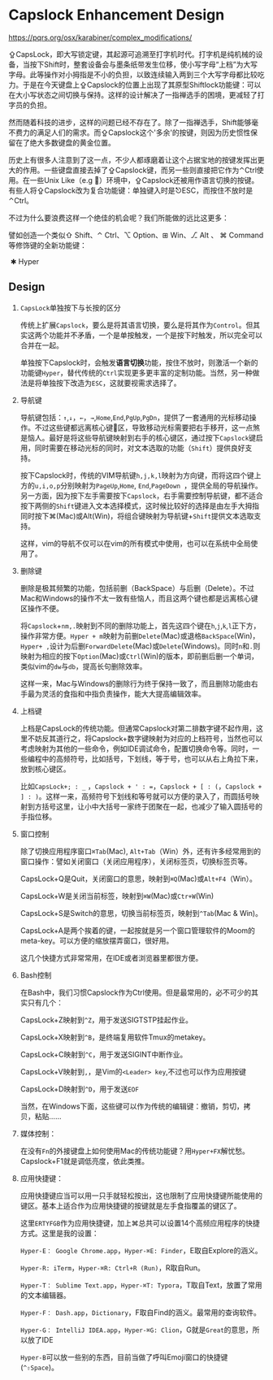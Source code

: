 # Capslock Enhancement Design

https://pqrs.org/osx/karabiner/complex_modifications/

⇪CapsLock，即大写锁定键，其起源可追溯至打字机时代。打字机是纯机械的设备，当按下Shift时，整套设备会与墨条纸带发生位移，使小写字母“上档”为大写字母。此等操作对小拇指是不小的负担，以致连续输入两到三个大写字母都比较吃力。于是在今天键盘上⇪Capslock的位置上出现了其原型Shiftlock功能键：可以在大小写状态之间切换与保持。这样的设计解决了一指禅选手的困境，更减轻了打字员的负担。

然而随着科技的进步，这样的问题已经不存在了。除了一指禅选手，Shift能够毫不费力的满足人们的需求。而⇪Capslock这个'多余'的按键，则因为历史惯性保留在了绝大多数键盘的黄金位置。

历史上有很多人注意到了这一点，不少人都琢磨着让这个占据宝地的按键发挥出更大的作用。一些键盘直接去掉了⇪Capslock键，而另一些则直接把它作为⌃Ctrl使用。在一些Unix Like（e.g ）环境中，⇪Capslock还被用作语言切换的按键。有些人将⇪Capslock改为复合功能键：单独键入时是⎋ESC，而按住不放时是⌃Ctrl。

不过为什么要浪费这样一个绝佳的机会呢？我们所能做的远比这更多：

譬如创造一个类似⇧ Shift、⌃ Ctrl、⌥ Option、⊞ Win、⎇ Alt 、 ⌘ Command等修饰键的全新功能键：

​										✱ Hyper

## Design

1. `CapsLock`单独按下与长按的区分

   传统上扩展`Capslock`，要么是将其语言切换，要么是将其作为`Control`。但其实这两个功能并不矛盾，一个是单按触发，一个是按下时触发，所以完全可以合并在一起。

   单独按下Capslock时，会触发**语言切换**功能，按住不放时，则激活一个新的功能键`Hyper`，替代传统的`Ctrl`实现更多更丰富的定制功能。当然，另一种做法是将单独按下改造为`ESC`，这就要视需求选择了。

2. 导航键

   导航键包括：`↑`,`↓`，`←`，`→`,`Home`,`End`,`PgUp`,`PgDn`，提供了一套通用的光标移动操作。不过这些键都远离核心键区，导致移动光标需要把右手移开，这一点煞是恼人。最好是将这些导航键映射到右手的核心键区，通过按下`Capslock`键启用，同时需要在移动光标的同时，对文本选取的功能（`Shift`）提供良好支持。

   按下Capslock时，传统的VIM导航键`h,j,k,l`映射为方向键，而将这四个键上方的`u,i,o,p`分别映射为`PageUp`,`Home`, `End`,`PageDown `，提供全局的导航操作。另一方面，因为按下左手需要按下`Capslock`，右手需要控制导航键，都不适合按下两侧的`Shift`键进入文本选择模式，这时候比较好的选择是由左手大拇指同时按下⌘(Mac)或Alt(Win)，将组合键映射为导航键+`Shift`提供文本选取支持。

   这样，vim的导航不仅可以在vim的所有模式中使用，也可以在系统中全局使用了。

3. 删除键

   删除是极其频繁的功能，包括前删（BackSpace）与后删（Delete）。不过Mac和Windows的操作不太一致有些恼人，而且这两个键也都是远离核心键区操作不便。

   将`Capslock`+`nm,.`映射到不同的删除功能上，首先这四个键在`h`,`j`,`k`,`l`正下方，操作非常方便。`Hyper + m`映射为前删`Delete`(Mac)或退格`BackSpace`(Win)，`Hyper+ ,`设计为后删`ForwardDelete`(Mac)或`Delete`(Windows)。同时`n`和`.`则映射为相应的按下`Option`(Mac)或`Ctrl`(Win)的版本，即前删后删一个单词，类似vim的`dw`与`db`，提高长句删除效率。

   这样一来，Mac与Windows的删除行为终于保持一致了，而且删除功能由右手最为灵活的食指和中指负责操作，能大大提高编辑效率。

4. 上档键

   上档是CapsLock的传统功能。但通常Capslock对第二排数字键不起作用，这里不妨反其道行之，将Capslock+数字键映射为对应的上档符号，当然也可以考虑映射为其他的一些命令，例如IDE调试命令，配置切换命令等。同时，一些编程中的高频符号，比如括号，下划线，等于号，也可以从右上角拉下来，放到核心键区。

   比如`CapsLock+; : _` ，`Capslock + ' : =`，`Capslock + [ : (`，`Capslock + ] : )`。这样一来，高频符号下划线和等号就可以方便的录入了，而圆括号映射到方括号这里，让小中大括号一家终于团聚在一起，也减少了输入圆括号的手指位移。

5. 窗口控制

   除了切换应用程序窗口`⌘Tab`(Mac), `Alt+Tab`（Win）外，还有许多经常用到的窗口操作：譬如关闭窗口（关闭应用程序），关闭标签页，切换标签页等。

   CapsLock+Q是Quit，关闭窗口的意思，映射到`⌘Q`(Mac)或`Alt+F4`（Win）。

   CapsLock+W是关闭当前标签，映射到`⌘W`(Mac)或`Ctr+W`(Win)

   CapsLock+S是Switch的意思，切换当前标签页，映射到`^Tab`(Mac & Win)。

   CapsLock+A是两个挨着的键，一起按就是另一个窗口管理软件的Moom的meta-key。可以方便的缩放摆弄窗口，很好用。

   这几个快捷方式非常常用，在IDE或者浏览器里都很方便。

6. Bash控制

   在Bash中，我们习惯Capslock作为Ctrl使用。但是最常用的，必不可少的其实只有几个：

   CapsLock+Z映射到`^Z`，用于发送SIGTSTP挂起作业。

   CapsLock+X映射到`^B`，是终端复用软件Tmux的metakey。

   CapsLock+C映射到`^C`，用于发送SIGINT中断作业。

   CapsLock+V映射到`,`，是Vim的`<Leader> key`,不过也可以作为应用按键

   CapsLock+D映射到`^D`，用于发送`EOF`

   当然，在Windows下面，这些键可以作为传统的编辑键：撤销，剪切，拷贝，粘贴……

7. 媒体控制：

   在没有`Fn`的外接键盘上如何使用Mac的传统功能键？用`Hyper+FX`解忧愁。Capslock+F1就是调低亮度，依此类推。

8. 应用快捷键：

   应用快捷键应当可以用一只手就轻松按出，这也限制了应用快捷键所能使用的键区。基本上适合作为应用快捷键的按键就是左手食指覆盖的键区了。

   这里`ERTYFGB`作为应用快捷键，加上⌘总共可以设置14个高频应用程序的快捷方式。这里是我的设置：

   `Hyper-E： Google Chrome.app`，`Hyper-⌘E: Finder`，E取自Explore的涵义。

   `Hyper-R: iTerm`，`Hyper-⌘R: Ctrl+R (Run)`，R取自Run。

   `Hyper-T： Sublime Text.app`，`Hyper-⌘T: Typora`，T取自Text，放置了常用的文本编辑器。

   `Hyper-F： Dash.app`，`Dictionary`，F取自Find的涵义。最常用的查询软件。

   `Hyper-G： IntelliJ IDEA.app`，`Hyper-⌘G: Clion`，G就是`Great`的意思，所以放了IDE

   `Hyper-B`可以放一些别的东西，目前当做了呼叫Emoji窗口的快捷键(`^⇧Space`)。

